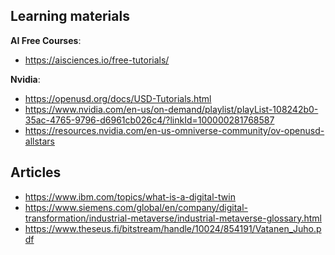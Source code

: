 ## Learning materials

**AI Free Courses**:
- https://aisciences.io/free-tutorials/

**Nvidia**:
- https://openusd.org/docs/USD-Tutorials.html
- https://www.nvidia.com/en-us/on-demand/playlist/playList-108242b0-35ac-4765-9796-d6961cb026c4/?linkId=100000281768587
- https://resources.nvidia.com/en-us-omniverse-community/ov-openusd-allstars

## Articles
- https://www.ibm.com/topics/what-is-a-digital-twin
- https://www.siemens.com/global/en/company/digital-transformation/industrial-metaverse/industrial-metaverse-glossary.html
- https://www.theseus.fi/bitstream/handle/10024/854191/Vatanen_Juho.pdf
